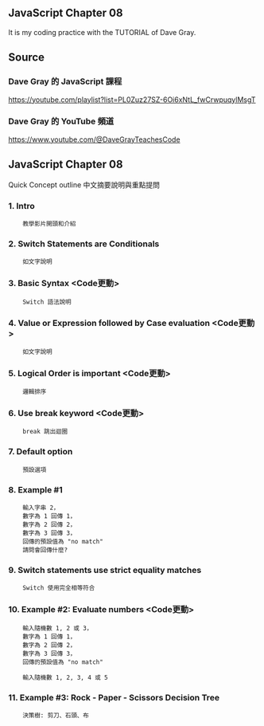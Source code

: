 ## JavaScript Chapter 08
It is my coding practice with the TUTORIAL of Dave Gray. 

## Source
### Dave Gray 的 JavaScript 課程
https://youtube.com/playlist?list=PL0Zuz27SZ-6Oi6xNtL_fwCrwpuqylMsgT

### Dave Gray 的 YouTube 頻道
https://www.youtube.com/@DaveGrayTeachesCode

## JavaScript Chapter 08
   Quick Concept outline
   中文摘要說明與重點提問

###  1. Intro 
        教學影片開頭和介紹

###  2. Switch Statements are Conditionals
        如文字說明

###  3. Basic Syntax <Code更動>
        Switch 語法說明

###  4. Value or Expression followed by Case evaluation <Code更動>
        如文字說明

###  5. Logical Order is important <Code更動>
        邏輯排序

###  6. Use break keyword <Code更動>
        break 跳出迴圈

###  7. Default option
        預設選項

###  8. Example #1
        輸入字串 2，
        數字為 1 回傳 1，
        數字為 2 回傳 2，
        數字為 3 回傳 3，
        回傳的預設值為 "no match"
        請問會回傳什麼?

###  9. Switch statements use strict equality matches
        Switch 使用完全相等符合


### 10. Example #2: Evaluate numbers <Code更動>
        輸入隨機數 1, 2 或 3，
        數字為 1 回傳 1，
        數字為 2 回傳 2，
        數字為 3 回傳 3，
        回傳的預設值為 "no match"

        輸入隨機數 1, 2, 3, 4 或 5

### 11. Example #3: Rock - Paper - Scissors Decision Tree
        決策樹: 剪刀、石頭、布
        
        